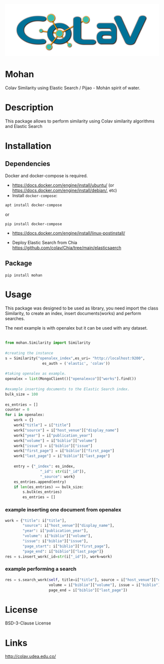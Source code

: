 <center><img src="https://raw.githubusercontent.com/colav/colav.github.io/master/img/Logo.png"/></center>

# Mohan
Colav Similarity using Elastic Search / Pijao - Mohán spirit of water.

# Description
This package allows to perform similarity using Colav similarity algorithms and Elastic Search

# Installation

## Dependencies
Docker and docker-compose is required.
* https://docs.docker.com/engine/install/ubuntu/ (or https://docs.docker.com/engine/install/debian/, etc)
* Install `docker-compose`:  
```bash
apt install docker-compose
```
or
```bash
pip install docker-compose
```

* https://docs.docker.com/engine/install/linux-postinstall/

* Deploy Elastic Search from Chia https://github.com/colav/Chia/tree/main/elasticsaerch


## Package
`pip install mohan`

# Usage
This package was designed to be used as library,
you need import the class Similarity, to create an index,
insert documents(works) and perform searches.

The next example is with openalex but it can be used with any dataset.

```py

from mohan.Similarity import Similarity

#creating the instance
s = Similarity("openalex_index",es_uri= "http://localhost:9200",
                 es_auth = ('elastic', 'colav'))

#taking openalex as example.
openalex = list(MongoClient()["openalexco"]["works"].find())

#example inserting documents to the Elastic Search index.
bulk_size = 100

es_entries = []
counter = 0
for i in openalex:
    work = {}
    work["title"] = i["title"]
    work["source"] = i["host_venue"]["display_name"]
    work["year"] = i["publication_year"]
    work["volume"] = i["biblio"]["volume"]
    work["issue"] = i["biblio"]["issue"]
    work["first_page"] = i["biblio"]["first_page"]
    work["last_page"] = i["biblio"]["last_page"]

    entry = {"_index": es_index,
                "_id": str(i["_id"]),
                "_source": work}
    es_entries.append(entry)
    if len(es_entries) == bulk_size:
        s.bulk(es_entries)
        es_entries = []
```
### example inserting one document from openalex
```py
work = {"title": i["title"],
        "source": i["host_venue"]["display_name"],
        "year": i["publication_year"],
        "volume": i["biblio"]["volume"],
        "issue": i["biblio"]["issue"],
        "page_start": i["biblio"]["first_page"],
        "page_end": i["biblio"]["last_page"]}
res = s.insert_work(_id=str(i["_id"]), work=work)
```
### example performing a search

```py
res = s.search_work(self, title=i["title"], source = i["host_venue"]["display_name"], year = i["publication_year"],
                    volume = i["biblio"]["volume"], issue = i["biblio"]["issue"], page_start = i["biblio"]["first_page"],
                    page_end = i["biblio"]["last_page"])

```

# License
BSD-3-Clause License

# Links
http://colav.udea.edu.co/



